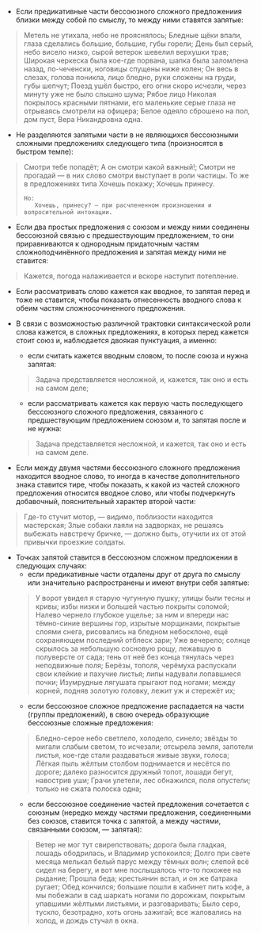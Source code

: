 - Если предикативные части бессоюзного сложного предложениия близки между собой по смыслу, то между ними ставятся запятые:
> Метель не утихала, небо не прояснялось;
> Бледные щёки впали, глаза сделались большие, большие, губы горели;
> День был серый, небо висело низко, сырой ветерок шевелил верхушки трав;
> Широкая черкеска была кое-где порвана, шапка была заломлена назад, по-чеченски, ноговицы спущены ниже колен;
> Он весь в слезах, голова поникла, лицо бледно, руки сложены на груди, губы шепчут;
> Поезд ушёл быстро, его огни скоро исчезли, через минуту уже не было слышно шума;
> Рябое лицо Николая покрылось красными пятнами, его маленькие серые глаза не отрываясь смотрели на офицера;
> Белое одеяло сброшено на пол, дом пуст, Вера Никандровна одна.

- Не разделяются запятыми части в не являющихся бессоюзными сложными предложениях следующего типа (произносятся в быстром темпе):
> Смотри тебе попадёт;
> А он смотри какой важный!;
> Смотри не прогадай — в них слово смотри выступает в роли частицы.
> То же в предложениях типа Хочешь покажу;
> Хочешь принесу.
>
>     Но:
>        Хочешь, принесу? — при расчлененном произношении и вопросительной интонации.
>

- Если два простых предложения с союзом и между ними соединены бессоюзной связью с предшествующим предложением, то они приравниваются к однородным придаточным частям сложноподчинённого предложения и запятая между ними не ставится:
> Кажется, погода налаживается и вскоре наступит потепление.

- Если рассматривать слово кажется как вводное, то запятая перед и тоже не ставится, чтобы показать отнесенность вводного слова к обеим частям сложносочиненного предложения.

- В связи с возможностью различной трактовки синтаксической роли слова кажется, в сложных предложениях, в которых перед кажется стоит союз и, наблюдается двоякая пунктуация, а именно:
	- если считать кажется вводным словом, то после союза и нужна запятая:
	> Задача представляется несложной, и, кажется, так оно и есть на самом деле;
	- если рассматривать кажется как первую часть последующего бессоюзного сложного предложения, связанного с предшествующим предложением союзом и, то запятая после и не нужна:
	> Задача представляется несложной, и кажется, так оно и есть на самом деле.

- Если между двумя частями бессоюзного сложного предложения находится вводное слово, то иногда в качестве дополнительного знака ставится тире, чтобы показать, к какой из частей сложного предложения относится вводное слово, или чтобы подчеркнуть добавочный, пояснительный характер второй части:
> Где-то стучит мотор, — видимо, поблизости находится мастерская;
> Злые собаки лаяли на задворках, не решаясь выбежать навстречу бричке, — должно быть, отучили их от этой привычки проезжие солдаты.

- Точках запятой ставится в бессоюзном сложном предложении в следующих случаях:
	- если предикативные части отдалены друг от друга по смыслу или значительно распространены и имеют внутри себя запятые:
	> У ворот увидел я старую чугунную пушку; улицы были тесны и кривы; избы низки и большей частью покрыты соломой;
	> Налево чернело глубокое ущелье; за ним и впереди нас тёмно-синие вершины гор, изрытые морщинами, покрытые слоями снега, рисовались на бледном небосклоне, ещё сохраняющем последний отблеск зари;
	> Уже вечерело; солнце скрылось за небольшую сосновую рощу, лежавшую в полуверсте от сада; тень от неё без конца тянулась через неподвижные поля;
	> Берёзы, тополя, черёмуха распускали свои клейкие и пахучие листья; липы надували лопавшиеся почки;
	> Изумрудные лягушата прыгают под ногами; между корней, подняв золотую головку, лежит уж и стережёт их;
	- если бессоюзное сложное предложение распадается на части (группы предложений), в свою очередь образующие бессоюзные сложные предложения:
	> Бледно-серое небо светлело, холодело, синело; звёзды то мигали слабым светом, то исчезали; отсырела земля, запотели листья, кое-где стали раздаваться живые звуки, голоса;
	> Лёгкая пыль жёлтым столбом поднимается и несётся по дороге; далеко разносится дружный топот, лошади бегут, навострив уши;
	> Грачи улетели, лес обнажился, поля опустели; только не сжата полоска одна;
	- если бессоюзное соединение частей предложения сочетается с союзным (нередко между частями предложения, соединенными без союзов, ставится точка с запятой, а между частями, связанными союзом, — запятая):
	> Ветер не мог тут свирепствовать; дорога была гладкая, лошадь ободрилась, и Владимир успокоился;
	> Долго при свете месяца мелькал белый парус между тёмных волн; слепой всё сидел на берегу, и вот мне послышалось что-то похожее на рыдание;
	> Прошла беда; крестьянин встал, и он же батрака ругает;
	> Обед кончился; большие пошли в кабинет пить кофе, а мы побежали в сад шаркать ногами по дорожкам, покрытым упавшими жёлтыми листьями, и разговаривать;
	> Было серо, тускло, безотрадно, хоть огонь зажигай; все жаловались на холод, и дождь стучал в окна.
